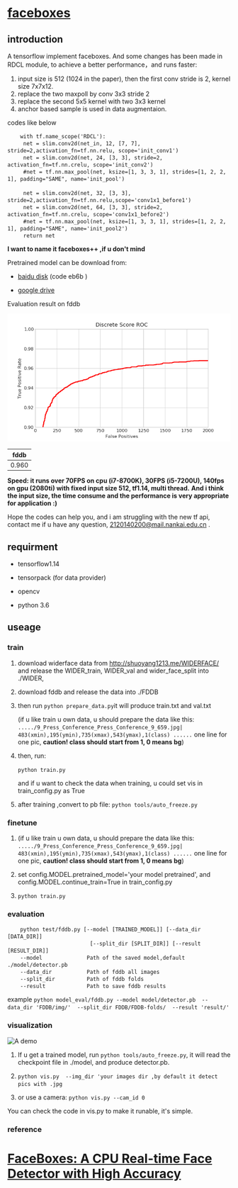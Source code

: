 # [faceboxes](https://arxiv.org/abs/1708.05234)

## introduction

A tensorflow implement faceboxes. And some changes has been made in RDCL module, to achieve a better performance，and runs faster:

   1. input size is 512 (1024 in the paper), then the first conv stride is 2, kernel size 7x7x12.
   2. replace the two maxpoll by conv 3x3 stride 2
   3. replace the second 5x5 kernel with two 3x3 kernel
   4. anchor based sample is used in data augmentaion.
   
   
   codes like below
   ```
       with tf.name_scope('RDCL'):
        net = slim.conv2d(net_in, 12, [7, 7], stride=2,activation_fn=tf.nn.relu, scope='init_conv1')
        net = slim.conv2d(net, 24, [3, 3], stride=2, activation_fn=tf.nn.crelu, scope='init_conv2')
        #net = tf.nn.max_pool(net, ksize=[1, 3, 3, 1], strides=[1, 2, 2, 1], padding="SAME", name='init_pool')

        net = slim.conv2d(net, 32, [3, 3], stride=2,activation_fn=tf.nn.relu,scope='conv1x1_before1')
        net = slim.conv2d(net, 64, [3, 3], stride=2, activation_fn=tf.nn.crelu, scope='conv1x1_before2')
        #net = tf.nn.max_pool(net, ksize=[1, 3, 3, 1], strides=[1, 2, 2, 1], padding="SAME", name='init_pool2')
        return net

   ```
**I want to name it faceboxes++ ,if u don't mind**


Pretrained model can be download from:

+ [baidu disk](https://pan.baidu.com/s/1DzbFYjcjcbXO4C494IB2TA) (code eb6b )

+ [google drive](https://drive.google.com/drive/folders/1mV7I9UR_DjF91Wd2P6TqMQhMIOpcBWRJ?usp=sharing)

Evaluation result on fddb

 ![fddb](https://github.com/610265158/faceboxes-tensorflow/blob/master/figures/Figure_1.png)

| fddb   |
| :------: | 
|  0.960 | 

 **Speed: it runs over 70FPS on cpu (i7-8700K), 30FPS (i5-7200U), 140fps on gpu (2080ti) with fixed input size 512, tf1.14, multi thread.**
 **And i think the input size, the time consume and the performance is very appropriate for application :)**
 
Hope the codes can help you, and i am struggling with the new tf api, contact me if u have any question,      2120140200@mail.nankai.edu.cn  .

## requirment

+ tensorflow1.14  

+ tensorpack (for data provider)

+ opencv

+ python 3.6

## useage

### train
1. download widerface data from http://shuoyang1213.me/WIDERFACE/
and release the WIDER_train, WIDER_val and wider_face_split into ./WIDER, 
2. download fddb and release the data into ./FDDB
3. then run
   ```python prepare_data.py```it will produce train.txt and val.txt

    (if u like train u own data, u should prepare the data like this:
    `...../9_Press_Conference_Press_Conference_9_659.jpg| 483(xmin),195(ymin),735(xmax),543(ymax),1(class) ......` 
    one line for one pic, **caution! class should start from 1, 0 means bg**)

4. then, run:

    `python train.py`

    and if u want to check the data when training, u could set vis in train_config.py as True
5. after training ,convert to pb file:
    `python tools/auto_freeze.py`
    
### finetune
1.  (if u like train u own data, u should prepare the data like this:
    `...../9_Press_Conference_Press_Conference_9_659.jpg| 483(xmin),195(ymin),735(xmax),543(ymax),1(class) ......` 
    one line for one pic, **caution! class should start from 1, 0 means bg**)
2.  set config.MODEL.pretrained_model='your model pretrained', and config.MODEL.continue_train=True in train_config.py

3. `python train.py`
### evaluation

```
    python test/fddb.py [--model [TRAINED_MODEL]] [--data_dir [DATA_DIR]]
                          [--split_dir [SPLIT_DIR]] [--result [RESULT_DIR]]
    --model              Path of the saved model,default ./model/detector.pb
    --data_dir           Path of fddb all images
    --split_dir          Path of fddb folds
    --result             Path to save fddb results
 ```
    
example `python model_eval/fddb.py --model model/detector.pb 
                                    --data_dir 'FDDB/img/' 
                                    --split_dir FDDB/FDDB-folds/ 
                                    --result 'result/' `


### visualization
![A demo](https://github.com/610265158/faceboxes-tensorflow/blob/master/figures/example2.png)

1. If u get a trained model, run `python tools/auto_freeze.py`, it will read the checkpoint file in ./model, and produce detector.pb.

2. `python vis.py  --img_dir 'your images dir ,by default it detect pics with .jpg `

3. or use a camera:
`python vis.py --cam_id 0`

You can check the code in vis.py to make it runable, it's simple.
### reference
# [FaceBoxes: A CPU Real-time Face Detector with High Accuracy](https://arxiv.org/abs/1708.05234)

